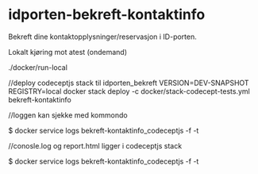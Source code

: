 # idporten-bekreft-kontaktinfo
Bekreft dine kontaktopplysninger/reservasjon i ID-porten.

Lokalt kjøring mot atest (ondemand)

 ./docker/run-local
 
 //deploy codeceptjs stack til idporten_bekreft
VERSION=DEV-SNAPSHOT REGISTRY=local docker stack deploy -c docker/stack-codecept-tests.yml bekreft-kontaktinfo


 //loggen kan sjekke med kommondo
 
$ docker service logs  bekreft-kontaktinfo_codeceptjs -f -t


 //conosle.log og report.html ligger i codeceptjs stack
 
$ docker service logs  bekreft-kontaktinfo_codeceptjs -f -t
